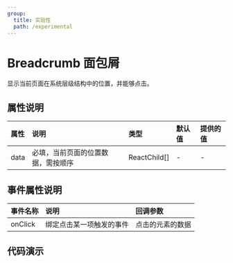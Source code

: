 ```yaml
---
group:
  title: 实验性
  path: /experimental
---
```


# Breadcrumb 面包屑 <ImportCost name="Breadcrumb" />

显示当前页面在系统层级结构中的位置，并能够点击。

## 属性说明

| 属性 | 说明                               | 类型         | 默认值 | 提供的值 |
| :--- | :--------------------------------- | :----------- | :----- | :------- |
| data | 必填，当前页面的位置数据，需按顺序 | ReactChild[] | -      | -        |

## 事件属性说明

| 事件名称 | 说明                     | 回调参数         |
| :------- | :----------------------- | :--------------- |
| onClick  | 绑定点击某一项触发的事件 | 点击的元素的数据 |

## 代码演示

<code src="./demos/demo1/index.tsx" />
